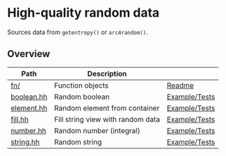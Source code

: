 # High-quality random data

Sources data from `getentropy()` or `arc4random()`.


## Overview

| Path                     | Description                       |                                  |
| ------------------------ | --------------------------------- | -------------------------------- |
| [fn/](fn)                | Function objects                  | [Readme](fn#readme)              |
| [boolean.hh](boolean.hh) | Random boolean                    | [Example/Tests](boolean.test.cc) |
| [element.hh](element.hh) | Random element from container     | [Example/Tests](element.test.cc) |
| [fill.hh](fill.hh)       | Fill string view with random data | [Example/Tests](fill.test.cc)    |
| [number.hh](number.hh)   | Random number (integral)          | [Example/Tests](number.test.cc)  |
| [string.hh](string.hh)   | Random string                     | [Example/Tests](string.test.cc)  |
